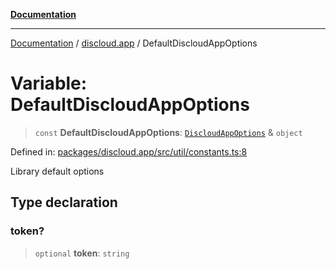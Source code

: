 [**Documentation**](../../README.md)

***

[Documentation](../../packages.md) / [discloud.app](../README.md) / DefaultDiscloudAppOptions

# Variable: DefaultDiscloudAppOptions

> `const` **DefaultDiscloudAppOptions**: [`DiscloudAppOptions`](../interfaces/DiscloudAppOptions.md) & `object`

Defined in: [packages/discloud.app/src/util/constants.ts:8](https://github.com/discloud/discloud.app/blob/5b4e3fe9c701f0b4f5ffa4246f463403d1e47fa1/packages/discloud.app/src/util/constants.ts#L8)

Library default options

## Type declaration

### token?

> `optional` **token**: `string`
